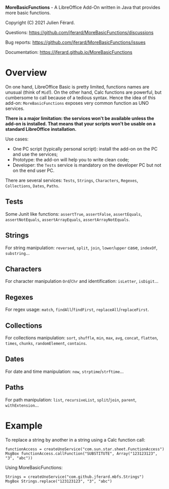**MoreBasicFunctions** - A LibreOffice Add-On written in Java that provides more basic functions.

Copyright (C) 2021 Julien Férard.

Questions: https://github.com/jferard/MoreBasicFunctions/discussions

Bug reports: https://github.com/jferard/MoreBasicFunctions/issues

Documentation: https://jferard.github.io/MoreBasicFunctions

# Overview

On one hand, LibreOffice Basic is pretty limited, functions names are unusual (think of `Mid`!). On the other hand, Calc functions are powerful, but cumbersome to call because of a tedious syntax. Hence the idea of this add-on: `MoreBasicFunctions` exposes very common function as UNO services.  

**There is a major limitation: the services won't be available unless the add-on is installed. That means that your scripts won't be usable on a standard LibreOffice installation.**  

Use cases:

* One PC script (typically personal script): install the add-on on the PC and use the services;
* Prototype: the add-on will help you to write clean code;
* Developer: the `Tests` service is mandatory on the developer PC but not on the end user PC.

There are several services: `Tests`, `Strings`, `Characters`, `Regexes`, `Collections`, `Dates`, `Paths`.

## Tests
Some Junit like functions: `assertTrue`, `assertFalse`, `assertEquals`, `assertNotEquals`,
`assertArrayEquals`, `assertArrayNotEquals`.

## Strings
For string manipulation: `reversed`, `split`, `join`, `lower`/`upper` case, `indexOf`,
`substring`...

## Characters
For character manipulation `Ord`/`Chr` and identification: `isLetter`, `isDigit`...

## Regexes
For regex usage: `match`, `findAll`/`findFirst`, `replaceAll`/`replaceFirst`.

## Collections
For collections manipulation: `sort`, `shuffle`, `min`, `max`, `avg`, `concat`, `flatten`, `times`,
`chunks`, `randomElement`, `contains`.

## Dates
For date and time manipulation: `now`, `strptime`/`strftime`...

## Paths
For path manipulation: `list`, `recursiveList`, `split`/`join`, `parent`, `withExtension`...

# Example
To replace a string by another in a string using a Calc function call:

	functionAccess = createUnoService("com.sun.star.sheet.FunctionAccess")  
	MsgBox functionAccess.callFunction("SUBSTITUTE", Array("123123123", "3", "abc"))

Using MoreBasicFunctions:

	Strings = createUnoService("com.github.jferard.mbfs.Strings")
	MsgBox Strings.replace("123123123", "3", "abc")

